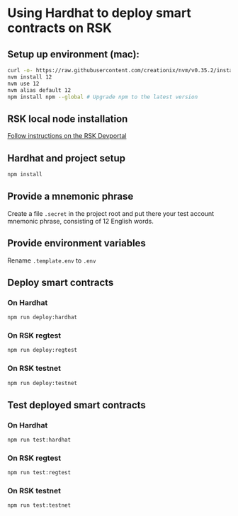# Using Hardhat to deploy smart contracts on RSK

## Setup up environment (mac):
```bash
curl -o- https://raw.githubusercontent.com/creationix/nvm/v0.35.2/install.sh | bash
nvm install 12
nvm use 12
nvm alias default 12
npm install npm --global # Upgrade npm to the latest version
```
## RSK local node installation
[Follow instructions on the RSK Devportal](https://developers.rsk.co/quick-start/step1-install-rsk-local-node/)

## Hardhat and project setup
```bash
npm install
```
## Provide a mnemonic phrase
Create a file `.secret` in the project root and put there your test account mnemonic phrase, consisting of 12 English words.

## Provide environment variables
Rename `.template.env` to `.env`

## Deploy smart contracts

### On Hardhat
```bash
npm run deploy:hardhat
```
### On RSK regtest
```bash
npm run deploy:regtest
```
### On RSK testnet
```bash
npm run deploy:testnet
```

## Test deployed smart contracts

### On Hardhat
```bash
npm run test:hardhat
```
### On RSK regtest
```bash
npm run test:regtest
```
### On RSK testnet
```bash
npm run test:testnet
```